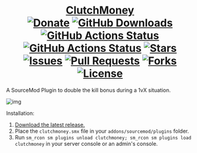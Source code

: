 <div align="center">
<h1><a href="https://chse.dev/clutchmoney">ClutchMoney</a><br>
<a href="https://chse.dev/donate"><img alt="Donate" src="https://badges.chse.dev:/badge/Donate_To_This_Project-brightgreen"></a>
<a href="https://chse.dev/clutchmoney"><img alt="GitHub Downloads" src="https://badges.chse.dev:/github/downloads/chxseh/ClutchMoney/total"></a>
<a href="https://github.com/ChxseH/ClutchMoney/actions/workflows/release.yml"><img alt="GitHub Actions Status" src="https://github.com/ChxseH/ClutchMoney/actions/workflows/release.yml/badge.svg"></a>
<a href="https://github.com/chxseh/ClutchMoney/actions/workflows/linter.yml"><img alt="GitHub Actions Status" src="https://github.com/chxseh/ClutchMoney/actions/workflows/linter.yml/badge.svg"></a>
<a href="https://github.com/chxseh/ClutchMoney/stargazers"><img alt="Stars" src="https://badges.chse.dev:/github/stars/chxseh/ClutchMoney"></a>
<a href="https://github.com/chxseh/ClutchMoney/issues"><img alt="Issues" src="https://badges.chse.dev:/github/issues/chxseh/ClutchMoney"></a>
<a href="https://github.com/chxseh/ClutchMoney/pulls"><img alt="Pull Requests" src="https://badges.chse.dev:/github/issues-pr/chxseh/ClutchMoney"></a>
<a href="https://github.com/chxseh/ClutchMoney/network"><img alt="Forks" src="https://badges.chse.dev:/github/forks/chxseh/ClutchMoney"></a>
<a href="https://github.com/chxseh/ClutchMoney/blob/main/LICENSE.md"><img alt="License" src="https://badges.chse.dev:/github/license/chxseh/ClutchMoney"></a>
</h1></div>

A SourceMod Plugin to double the kill bonus during a 1vX situation.

![img](https://i.imgur.com/b7a56aL.png)

Installation:
1. [Download the latest release.](https://chse.dev/clutchmoney)
2. Place the `clutchmoney.smx` file in your `addons/sourcemod/plugins` folder.
3. Run `sm_rcon sm plugins unload clutchmoney; sm_rcon sm plugins load clutchmoney` in your server console or an admin's console.
